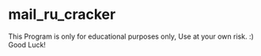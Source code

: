 # mail_ru_cracker
This Program is only for educational purposes only,
Use at your own risk. :) 
Good Luck!
